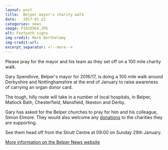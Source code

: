 ```yaml
---
layout: post
title:  Belper mayor's charity walk
date:   2017-01-22
categories: news
image: P1010564.JPG
alt: Footpath signs
img-credit: Mark Berthelemy
img-credit-url: 
excerpt_separator: <!--more-->
---
```

Please pray for the mayor and his team as they set off on a 100 mile charity walk.
<!--more-->

Gary Spendlove, Belper's mayor for 2016/17, is doing a 100 mile walk around Derbyshire and Nottinghamshire at the end of January to raise awareness of carrying an organ donor card.

The tough, hilly route will take in a number of local hospitals, in Belper, Matlock Bath, Chesterfield, Mansfield, Ilkeston and Derby.

Gary has asked for the Belper churches to pray for him and his colleague, Simon Elmore. They would also welcome any <a href="http://www.justgiving.com/companyteams/TheEpicWalkForLife" target="_blank">donations</a> to the charities they are supporting.

See them head off from the Strutt Centre at 09:00 on Sunday 29th January.

<a href="http://www.belpernews.co.uk/news/health/belper-mayor-prepares-for-100-mile-walk-for-life-1-8341084" target="_blank">More information on the Belper News website</a>

